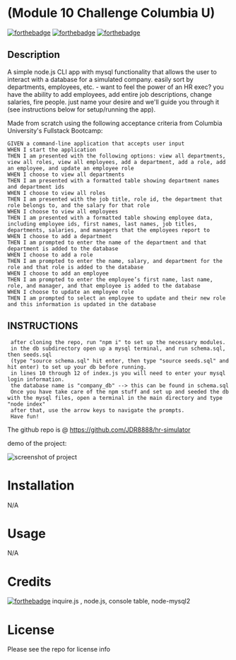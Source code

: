 #  (Module 10 Challenge Columbia U)
[![forthebadge](https://forthebadge.com/images/badges/powered-by-coffee.svg)](https://forthebadge.com) [![forthebadge](https://forthebadge.com/images/badges/uses-js.svg)](https://forthebadge.com) [![forthebadge](https://forthebadge.com/images/badges/gluten-free.svg)](https://forthebadge.com) 

## Description
A simple node.js CLI app with mysql functionality that allows the user to interact with a database for a simulated company. easily sort by departments, employees, etc. - want to feel the power of an HR exec? you have the ability to add employees, add entire job descriptions, change salaries, fire people. just name your desire and we'll guide you through it (see instructions below for setup/running the app). 

Made from scratch using the following acceptance criteria from Columbia University's Fullstack Bootcamp:
```
GIVEN a command-line application that accepts user input
WHEN I start the application
THEN I am presented with the following options: view all departments, view all roles, view all employees, add a department, add a role, add an employee, and update an employee role
WHEN I choose to view all departments
THEN I am presented with a formatted table showing department names and department ids
WHEN I choose to view all roles
THEN I am presented with the job title, role id, the department that role belongs to, and the salary for that role
WHEN I choose to view all employees
THEN I am presented with a formatted table showing employee data, including employee ids, first names, last names, job titles, departments, salaries, and managers that the employees report to
WHEN I choose to add a department
THEN I am prompted to enter the name of the department and that department is added to the database
WHEN I choose to add a role
THEN I am prompted to enter the name, salary, and department for the role and that role is added to the database
WHEN I choose to add an employee
THEN I am prompted to enter the employee’s first name, last name, role, and manager, and that employee is added to the database
WHEN I choose to update an employee role
THEN I am prompted to select an employee to update and their new role and this information is updated in the database

```

## INSTRUCTIONS
```
 after cloning the repo, run "npm i" to set up the necessary modules. 
 in the db subdirectory open up a mysql terminal, and run schema.sql, then seeds.sql 
 (type "source schema.sql" hit enter, then type "source seeds.sql" and hit enter) to set up your db before running. 
 in lines 10 through 12 of index.js you will need to enter your mysql login information. 
 the database name is "company_db" --> this can be found in schema.sql
 Once you have take care of the npm stuff and set up and seeded the db with the mysql files, open a terminal in the main directory and type "node index"
 after that, use the arrow keys to navigate the prompts.
 Have fun!
```


The github repo is @ https://github.com/JDR8888/hr-simulator

demo of the project:

![screenshot of project]()


# Installation
N/A
# Usage
N/A
# Credits   
  [![forthebadge](https://forthebadge.com/images/badges/uses-badges.svg)](https://forthebadge.com) 
  inquire.js , node.js, console table, node-mysql2
# License
Please see the repo for license info
